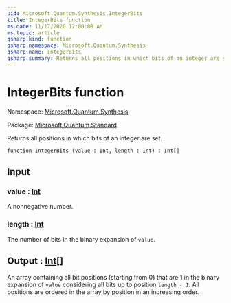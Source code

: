 ```yaml
---
uid: Microsoft.Quantum.Synthesis.IntegerBits
title: IntegerBits function
ms.date: 11/17/2020 12:00:00 AM
ms.topic: article
qsharp.kind: function
qsharp.namespace: Microsoft.Quantum.Synthesis
qsharp.name: IntegerBits
qsharp.summary: Returns all positions in which bits of an integer are set.
---
```


# IntegerBits function

Namespace: [Microsoft.Quantum.Synthesis](xref:Microsoft.Quantum.Synthesis)

Package: [Microsoft.Quantum.Standard](https://nuget.org/packages/Microsoft.Quantum.Standard)


Returns all positions in which bits of an integer are set.

```qsharp
function IntegerBits (value : Int, length : Int) : Int[]
```


## Input

### value : [Int](xref:microsoft.quantum.lang-ref.int)

A nonnegative number.


### length : [Int](xref:microsoft.quantum.lang-ref.int)

The number of bits in the binary expansion of `value`.



## Output : [Int](xref:microsoft.quantum.lang-ref.int)[]

An array containing all bit positions (starting from 0) that are 1 inthe binary expansion of `value` considering all bits up to position`length - 1`.  All positions are ordered in the array by position in anincreasing order.